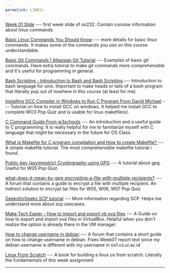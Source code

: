 ```yaml
---
permalink: LINKS/
---
```

[Week 01 Slide](https://os.vlsm.org/Slides/os01.pdf) --- first week slide of os232.
Contain consise information about linux commands.

[Basic Linux Commands You Should Know](https://linoxide.com/linux-command/essential-linux-basic-commands/) --- more details for basic linux commands.
It makes some of the commands you use on this course understandable.

[Basic Git Commands | Atlassian Git Tutorial](https://www.atlassian.com/git/glossary) --- Examples of basic git commands. Have extra tutorial to make git commands more comprehensible and it's useful for programming in general.

[Bash Scripting - Introduction to Bash and Bash Scripting](https://www.geeksforgeeks.org/bash-scripting-introduction-to-bash-and-bash-scripting/) --- Introduction to bash language for unix. Important to make heads or tails of a bash program that literally pop out of nowhere in this course (at least for me).

[Installing GCC Compiler in Windows to Run C Program From David Michael](https://www.linkedin.com/pulse/installing-gcc-compiler-windows-run-c-program-gitbash-david-michael) --- Tutorial on how to install GCC on windows. It helped me install GCC to complete WO3 Pop Quiz and is usable for linux makefile(s).

[C Command Guide From w3schools](https://www.w3schools.com/c/c_syntax.php) --- An introduction and a useful guide to C programming. It is really helpful for me to familiarize myself with C language that might be necessary in the future for OS Class.

[What is Makefile for C program compilation and How to create Makefile?
](https://www.includehelp.com/c-programming-questions/what-is-makefile.aspx) --- A simple makefile tutorial. The most comprehensible makefile tutorial i found.

[Public-key (asymmetric) Cryptography using GPG](https://medium.com/@GalarnykMichael/public-key-asymmetric-cryptography-using-gpg-5a8d914c9bca) --- A tutorial about gpg. Useful for W05 Pop Quiz.

[what-does-it-mean-by-gpg-encrypting-a-file-with-multiple-recipients?](https://unix.stackexchange.com/questions/607240/what-does-it-mean-by-gpg-encrypting-a-file-with-multiple-recipients) --- A forum that contains a guide to encrypt a file with multiple recipient. An indirect solution to encrypt tar files for W05, W06, W07 Pop Quiz

[GeeksforGeeks SCP tutorial](https://www.geeksforgeeks.org/scp-command-in-linux-with-examples/) --- More information regarding SCP. Helps me understand more about scp usecases.

[Make Tech Easier - How to import and export vb ova files](https://www.maketecheasier.com/import-export-ova-files-in-virtualbox/) --- A Guide on how to export and import ova files in VirtualBox. Helpful when you don't realize the option is already there in the VM manager.

[How to change username in debian](https://forums.debian.net/viewtopic.php?t=60683) --- A forum that contains a short guide on how to change username in debian. Fixes Week07 report text since my debian username is different with my username in os1.cs.ui.ac.id

[Linux From Scratch](https://www.linuxfromscratch.org/lfs/view/12.0/) --- A book for building a linux os from scratch. Literally the fundamentals of this week assignment
<br>
<hr>
